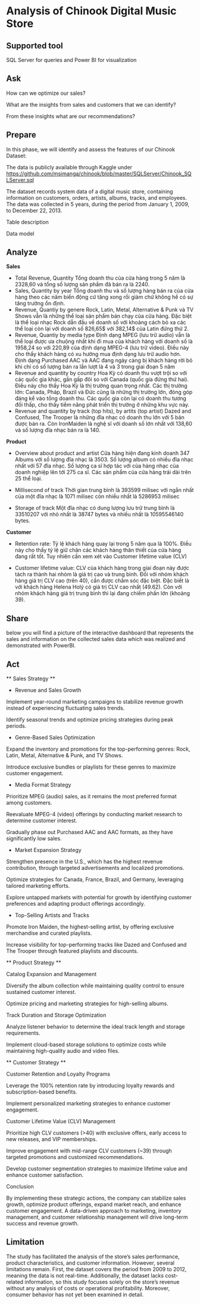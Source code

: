 # Analysis of Chinook Digital Music Store
## Supported tool 
SQL Server for queries and Power BI for visualization 
## Ask

How can we optimize our sales?

What are the insights from sales and customers that we can identify?

From these insights what are our recommendations?
## Prepare
In this phase, we will identify and assess the features of our Chinook Dataset:

The data is publicly available through Kaggle under https://github.com/msimanga/chinook/blob/master/SQLServer/Chinook_SQLServer.sql

The dataset records system data of a digital music store, containing information on customers, orders, artists, albums, tracks, and employees. The data was collected in 5 years,  during the period from January 1, 2009, to December 22, 2013.

Table description

Data model 

## Analyze
**Sales**

* Total Revenue, Quantity
Tổng doanh thu của cửa hàng trong 5 năm là 2328,60 và tổng số lượng sản phẩm đã bán ra là 2240.
* Sales, Quantity by year
Tổng doanh thu và số lượng hàng bán ra của cửa hàng theo các năm biến động cứ tăng xong rồi giảm chứ không hề có sự tăng trưởng ổn định.
* Revenue, Quantiy by genere
Rock, Latin, Metal, Alternative & Punk và TV Shows vẫn là những thể loại sản phẩm bán chạy của cửa hàng. Đặc biệt là thể loại nhạc Rock dẫn đầu về doanh số với khoảng cách bỏ xa các thể loại còn lại với doanh số 826,65$ với 382,14$ của Latin đứng thứ 2. 
* Revenue, Quantiy by media type
Định dạng MPEG (lưu trữ audio) vẫn là thể loại được ưa chuộng nhất khi đi mua của khách hàng với doanh số là 1958,24 so với 220,89 của định dạng MPEG-4 (lưu trữ video). Điều này cho thấy khách hàng có xu hướng mua định dạng lưu trữ audio hơn. Định dạng Purchased AAC và AAC đang ngày càng bị khách hàng rời bỏ khi chỉ có số lượng bán ra lần lượt là 4 và 3 trong giai đoạn 5 năm
* Revenue and quantity by country
Hoa Kỳ có doanh thu vượt trội so với các quốc gia khác, gần gấp đôi so với Canada (quốc gia đứng thứ hai). Điều này cho thấy Hoa Kỳ là thị trường quan trọng nhất. Các thị trường lớn: Canada, Pháp, Brazil và Đức cũng là những thị trường lớn, đóng góp đáng kể vào tổng doanh thu. Các quốc gia còn lại có doanh thu tương đối thấp, cho thấy tiềm năng phát triển thị trường ở những khu vực này.
* Revenue and quantity by track (top hits), by artits (top artist)
Dazed and Confused, The Trooper là những đĩa nhạc có doanh thu lớn với 5 bản được bán ra. Còn IronMaiden là nghệ sĩ với doanh số lớn nhất với 138,60 và số lượng đĩa nhạc bán ra là 140. 


**Product**
* Overview about product and artist
Cửa hàng hiện đang kinh doanh 347 Albums với số lượng đĩa nhạc là 3503. Số lượng album có nhiều đĩa nhạc nhất với 57 đĩa nhạc. Số lượng ca sĩ hợp tác với của hàng nhạc của doanh nghiệp lên tới 275 ca sĩ. Các sản phẩm của cửa hàng trải dài trên 25 thể loại.

* Millisecond of track
Thời gian trung bình là 393599 milisec với ngắn nhất của một đĩa nhạc là 1071 milisec còn nhiều nhất là 5286953 milisec

* Storage of track
Một đĩa nhạc có dung lượng lưu trữ trung bình là 33510207 với nhỏ nhất là 38747 bytes và nhiều nhất là 10595546140 bytes. 

**Customer**
* Retention rate: 
Tỷ lệ khách hàng quay lại trong 5 năm qua là 100%. Điều này cho thấy tỷ lệ giữ chân các khách hàng thân thiết của cửa hàng đang rất tốt. Tuy nhiên cần xem xét vào Customer lifetime value (CLV)

* Customer lifetime value: 
CLV của khách hàng trong giai đoạn này được tách ra thành hai nhóm là giá trị cao và trung bình. Đối với nhóm khách hàng giá trị CLV cao (trên 40), cần được chăm sóc đặc biệt. Đặc biết là với khách hàng Helena Holý có giá trị CLV cao nhất (49.62). Còn với nhóm khách hàng giá trị trung bình thì lại đang chiếm phần lớn (khoảng 39). 
## Share 
below you will find a picture of the interactive dashboard that represents the sales and information on the collected sales data which was realized and demonstrated with PowerBI.
## Act
** Sales Strategy **

* Revenue and Sales Growth

Implement year-round marketing campaigns to stabilize revenue growth instead of experiencing fluctuating sales trends.

Identify seasonal trends and optimize pricing strategies during peak periods.

* Genre-Based Sales Optimization

Expand the inventory and promotions for the top-performing genres: Rock, Latin, Metal, Alternative & Punk, and TV Shows.

Introduce exclusive bundles or playlists for these genres to maximize customer engagement.

* Media Format Strategy

Prioritize MPEG (audio) sales, as it remains the most preferred format among customers.

Reevaluate MPEG-4 (video) offerings by conducting market research to determine customer interest.

Gradually phase out Purchased AAC and AAC formats, as they have significantly low sales.

* Market Expansion Strategy

Strengthen presence in the U.S., which has the highest revenue contribution, through targeted advertisements and localized promotions.

Optimize strategies for Canada, France, Brazil, and Germany, leveraging tailored marketing efforts.

Explore untapped markets with potential for growth by identifying customer preferences and adapting product offerings accordingly.

* Top-Selling Artists and Tracks

Promote Iron Maiden, the highest-selling artist, by offering exclusive merchandise and curated playlists.

Increase visibility for top-performing tracks like Dazed and Confused and The Trooper through featured playlists and discounts.

** Product Strategy **

Catalog Expansion and Management

Diversify the album collection while maintaining quality control to ensure sustained customer interest.

Optimize pricing and marketing strategies for high-selling albums.

Track Duration and Storage Optimization

Analyze listener behavior to determine the ideal track length and storage requirements.

Implement cloud-based storage solutions to optimize costs while maintaining high-quality audio and video files.

** Customer Strategy **

Customer Retention and Loyalty Programs

Leverage the 100% retention rate by introducing loyalty rewards and subscription-based benefits.

Implement personalized marketing strategies to enhance customer engagement.

Customer Lifetime Value (CLV) Management

Prioritize high CLV customers (>40) with exclusive offers, early access to new releases, and VIP memberships.

Improve engagement with mid-range CLV customers (~39) through targeted promotions and customized recommendations.

Develop customer segmentation strategies to maximize lifetime value and enhance customer satisfaction.

Conclusion

By implementing these strategic actions, the company can stabilize sales growth, optimize product offerings, expand market reach, and enhance customer engagement. A data-driven approach to marketing, inventory management, and customer relationship management will drive long-term success and revenue growth.
## Limitation
The study has facilitated the analysis of the store’s sales performance, product characteristics, and customer information. However, several limitations remain. First, the dataset covers the period from 2009 to 2012, meaning the data is not real-time. Additionally, the dataset lacks cost-related information, so this study focuses solely on the store’s revenue without any analysis of costs or operational profitability. Moreover, consumer behavior has not yet been examined in detail.
